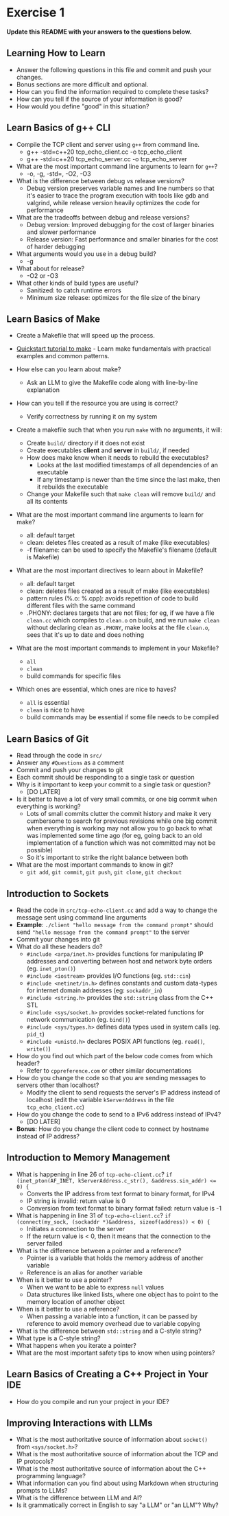 # Exercise 1

**Update this README with your answers to the questions below.**

## Learning How to Learn

- Answer the following questions in this file and commit and push your changes.
- Bonus sections are more difficult and optional.
- How can you find the information required to complete these tasks?
- How can you tell if the source of your information is good?
- How would you define "good" in this situation?

## Learn Basics of g++ CLI

- Compile the TCP client and server using `g++` from command line.
  - g++ -std=c++20 tcp_echo_client.cc -o tcp_echo_client
  - g++ -std=c++20 tcp_echo_server.cc -o tcp_echo_server
- What are the most important command line arguments to learn for `g++`?
  - -o, -g, -std=, -O2, -O3
- What is the difference between debug vs release versions?
  - Debug version preserves variable names and line numbers so that it's easier to trace the program execution with tools like gdb and valgrind, while release version heavily optimizes the code for performance
- What are the tradeoffs between debug and release versions?
  - Debug version: Improved debugging for the cost of larger binaries and slower performance
  - Release version: Fast performance and smaller binaries for the cost of harder debugging
- What arguments would you use in a debug build?
  - -g
- What about for release?
  - -O2 or -O3
- What other kinds of build types are useful?
  - Sanitized: to catch runtime errors
  - Minimum size release: optimizes for the file size of the binary  

## Learn Basics of Make

- Create a Makefile that will speed up the process.
- [Quickstart tutorial to make](https://makefiletutorial.com/) - Learn make 
  fundamentals with practical examples and common patterns.
- How else can you learn about make?
  - Ask an LLM to give the Makefile code along with line-by-line explanation
- How can you tell if the resource you are using is correct?
  - Verify correctness by running it on my system
- Create a makefile such that when you run `make` with no arguments, it will:
  - Create `build/` directory if it does not exist
  - Create executables **client** and **server** in `build/`, if needed
  - How does make know when it needs to rebuild the executables?
    - Looks at the last modified timestamps of all dependencies of an executable
    - If any timestamp is newer than the time since the last make, then it rebuilds the executable
  - Change your Makefile such that `make clean` will remove `build/` and all
    its contents
- What are the most important command line arguments to learn for make?
  - all: default target
  - clean: deletes files created as a result of make (like executables)
  - -f filename: can be used to specify the Makefile's filename (default is Makefile)
- What are the most important directives to learn about in Makefile?
  - all: default target
  - clean: deletes files created as a result of make (like executables)
  - pattern rules (%.o: %.cpp): avoids repetition of code to build different files with the same command 
  - .PHONY: declares targets that are not files; for eg, if we have a file `clean.cc` which compiles to `clean.o` on build, and we run `make clean` without declaring clean as `.PHONY`, make looks at the file `clean.o`, sees that it's up to date and does nothing 
- What are the most important commands to implement in your Makefile?
  - `all`
  - `clean`
  - build commands for specific files

- Which ones are essential, which ones are nice to haves?
  - `all` is essential
  - `clean` is nice to have
  - build commands may be essential if some file needs to be compiled
  
## Learn Basics of Git

- Read through the code in `src/`
- Answer any `#Questions` as a comment
- Commit and push your changes to git
- Each commit should be responding to a single task or question
- Why is it important to keep your commit to a single task or question?
  - [DO LATER]
- Is it better to have a lot of very small commits, or one big commit when everything is working?
  - Lots of small commits clutter the commit history and make it very cumbersome to search for previous revisions while one big commit when everything is working may not allow you to go back to what was implemented some time ago (for eg, going back to an old implementation of a function which was not committed may not be possible)
  - So it's important to strike the right balance between both
- What are the most important commands to know in git?
  - `git add`, `git commit`, `git push`, `git clone`, `git checkout`

## Introduction to Sockets

- Read the code in `src/tcp-echo-client.cc` and add a way to change the 
  message sent using command line arguments
- **Example**: `./client "hello message from the command prompt"` should send
  `"hello message from the command prompt"` to the server
- Commit your changes into git
- What do all these headers do?
  - `#include <arpa/inet.h>` provides functions for manipulating IP addresses and converting between host and network byte orders (eg. `inet_pton()`)
  - `#include <iostream>` provides I/O functions (eg. `std::cin`)
  - `#include <netinet/in.h>` defines constants and custom data-types for internet domain addresses (eg: `sockaddr_in`)  
  - `#include <string.h>` provides the `std::string` class from the C++ STL
  - `#include <sys/socket.h>` provides socket-related functions for network communication (eg. `bind()`)
  - `#include <sys/types.h>` defines data types used in system calls (eg. `pid_t`)
  - `#include <unistd.h>` declares POSIX API functions (eg. `read()`, `write()`)
- How do you find out which part of the below code comes from which header?
  - Refer to `cppreference.com` or other similar documentations
- How do you change the code so that you are sending messages to servers other than localhost?
  - Modify the client to send requests the server's IP address instead of localhost (edit the variable `kServerAddress` in the file `tcp_echo_client.cc`)
- How do you change the code to send to a IPv6 address instead of IPv4?
  - [DO LATER]
- **Bonus**: How do you change the client code to connect by hostname instead
  of IP address?
  
## Introduction to Memory Management

- What is happening in line 26 of `tcp-echo-client.cc`? 
  `if (inet_pton(AF_INET, kServerAddress.c_str(), &address.sin_addr) <= 0) {`
  - Converts the IP address from text format to binary format, for IPv4
  - IP string is invalid: return value is 0
  - Conversion from text format to binary format failed: return value is -1
- What is happening in line 31 of `tcp-echo-client.cc`?
  `if (connect(my_sock, (sockaddr *)&address, sizeof(address)) < 0) {`
  - Initiates a connection to the server
  - If the return value is < 0, then it means that the connection to the server failed 
- What is the difference between a pointer and a reference?
  - Pointer is a variable that holds the memory address of another variable
  - Reference is an alias for another variable
- When is it better to use a pointer?
  - When we want to be able to express `null` values
  - Data structures like linked lists, where one object has to point to the memory location of another object
- When is it better to use a reference?
  - When passing a variable into a function, it can be passed by reference to avoid memory overhead due to variable copying
- What is the difference between `std::string` and a C-style string?
- What type is a C-style string?
- What happens when you iterate a pointer?
- What are the most important safety tips to know when using pointers?

## Learn Basics of Creating a C++ Project in Your IDE

- How do you compile and run your project in your IDE?

## Improving Interactions with LLMs

- What is the most authoritative source of information about `socket()`
  from `<sys/socket.h>`?
- What is the most authoritative source of information about the TCP and IP
  protocols?
- What is the most authoritative source of information about the C++
  programming language?
- What information can you find about using Markdown when structuring prompts 
  to LLMs?
- What is the difference between LLM and AI?
- Is it grammatically correct in English to say "a LLM" or "an LLM"? Why?